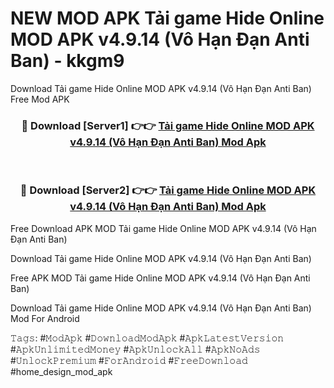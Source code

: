 # NEW MOD APK Tải game Hide Online MOD APK v4.9.14 (Vô Hạn Đạn Anti Ban) - kkgm9
Download Tải game Hide Online MOD APK v4.9.14 (Vô Hạn Đạn Anti Ban) Free Mod APK

<div align="center">
<h3>🔴 Download [Server1] 👉👉 <a href="https://apk-comot.site?title=Tải_game_Hide_Online_MOD_APK_v4.9.14_(Vô_Hạn_Đạn_Anti_Ban)">Tải game Hide Online MOD APK v4.9.14 (Vô Hạn Đạn Anti Ban) Mod Apk</a></h3><br>

<h3>🔴 Download [Server2] 👉👉 <a href="https://apk-comot.site?title=Tải_game_Hide_Online_MOD_APK_v4.9.14_(Vô_Hạn_Đạn_Anti_Ban)">Tải game Hide Online MOD APK v4.9.14 (Vô Hạn Đạn Anti Ban) Mod Apk</a></h3>
</div>


Free Download APK MOD Tải game Hide Online MOD APK v4.9.14 (Vô Hạn Đạn Anti Ban)

Download Tải game Hide Online MOD APK v4.9.14 (Vô Hạn Đạn Anti Ban) 

Free APK MOD Tải game Hide Online MOD APK v4.9.14 (Vô Hạn Đạn Anti Ban) 

Download Tải game Hide Online MOD APK v4.9.14 (Vô Hạn Đạn Anti Ban) Mod For Android

𝚃𝚊𝚐𝚜: #𝙼𝚘𝚍𝙰𝚙𝚔 #𝙳𝚘𝚠𝚗𝚕𝚘𝚊𝚍𝙼𝚘𝚍𝙰𝚙𝚔 #𝙰𝚙𝚔𝙻𝚊𝚝𝚎𝚜𝚝𝚅𝚎𝚛𝚜𝚒𝚘𝚗 #𝙰𝚙𝚔𝚄𝚗𝚕𝚒𝚖𝚒𝚝𝚎𝚍𝙼𝚘𝚗𝚎𝚢 #𝙰𝚙𝚔𝚄𝚗𝚕𝚘𝚌𝚔𝙰𝚕𝚕 #𝙰𝚙𝚔𝙽𝚘𝙰𝚍𝚜 #𝚄𝚗𝚕𝚘𝚌𝚔𝙿𝚛𝚎𝚖𝚒𝚞𝚖 #𝙵𝚘𝚛𝙰𝚗𝚍𝚛𝚘𝚒𝚍 #𝙵𝚛𝚎𝚎𝙳𝚘𝚠𝚗𝚕𝚘𝚊𝚍 #home_design_mod_apk